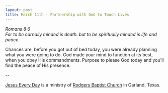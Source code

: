 ```yaml
---
layout: post
title: March 11th - Partnership with God to Touch Lives
---
```


_Romans 8:6  
For to be carnally minded is death: but to be spiritually minded is
life and peace._

Chances are, before you got out of bed today, you were already
planning what you were going to do. God made your mind to function at
its best, when you obey His commandments. Purpose to please God today
and you'll find the peace of His presence.

 --

<a href=http://jesuseveryday.net>Jesus Every Day</a> is a ministry of <a href=http://rodgersbaptist.net>Rodgers Baptist Church</a> in Garland, Texas.
